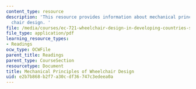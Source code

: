 ```yaml
---
content_type: resource
description: 'This resource provides information about mechanical principles of wheel
  chair design. '
file: /media/courses/ec-721-wheelchair-design-in-developing-countries-spring-2009/e2b7b868b2f7a30cdf36747c3edeea0a_MITEC_721S09_read04_mechprinc.pdf
file_type: application/pdf
learning_resource_types:
- Readings
ocw_type: OCWFile
parent_title: Readings
parent_type: CourseSection
resourcetype: Document
title: Mechanical Principles of Wheelchair Design
uid: e2b7b868-b2f7-a30c-df36-747c3edeea0a
---
```

